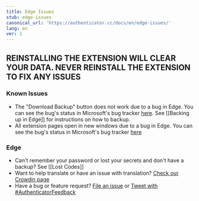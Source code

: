 ```yaml
---
title: Edge Issues
stub: edge-issues
canonical_url: 'https://authenticator.cc/docs/en/edge-issues/'
lang: en
ver: 1
---
```


## REINSTALLING THE EXTENSION WILL CLEAR YOUR DATA. NEVER REINSTALL THE EXTENSION TO FIX ANY ISSUES

### Known Issues

- The "Download Backup" button does not work due to a bug in Edge. You can see the bug's status in Microsoft's bug tracker [here](https://developer.microsoft.com/en-us/microsoft-edge/platform/issues/14603958/). See [[Backing up in Edge]] for instructions on how to backup.
- All extension pages open in new windows due to a bug in Edge.  You can see the bug's status in Microsoft's bug tracker [here](https://developer.microsoft.com/en-us/microsoft-edge/platform/issues/18438862/)

### Edge

- Can't remember your password or lost your secrets and don't have a backup? See [[Lost Codes]]
- Want to help translate or have an issue with translation? [Check our Crowdin page](https://crowdin.com/project/authenticator-firefox)
- Have a bug or feature request? [File an issue](https://github.com/Authenticator-Extension/Authenticator/issues/new/choose) or [Tweet with #AuthenticatorFeedback](https://twitter.com/intent/tweet?hashtags=AuthenticatorFeedback)